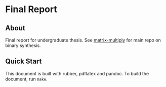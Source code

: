 Final Report
============

About
-----
Final report for undergraduate thesis.  See [matrix-multiply][1] for main repo
on binary synthesis.

[1]: https://github.com/ngemily/matrix-multiply

Quick Start
-----------
This document is built with rubber, pdflatex and pandoc.  To build the document,
run `make`.

